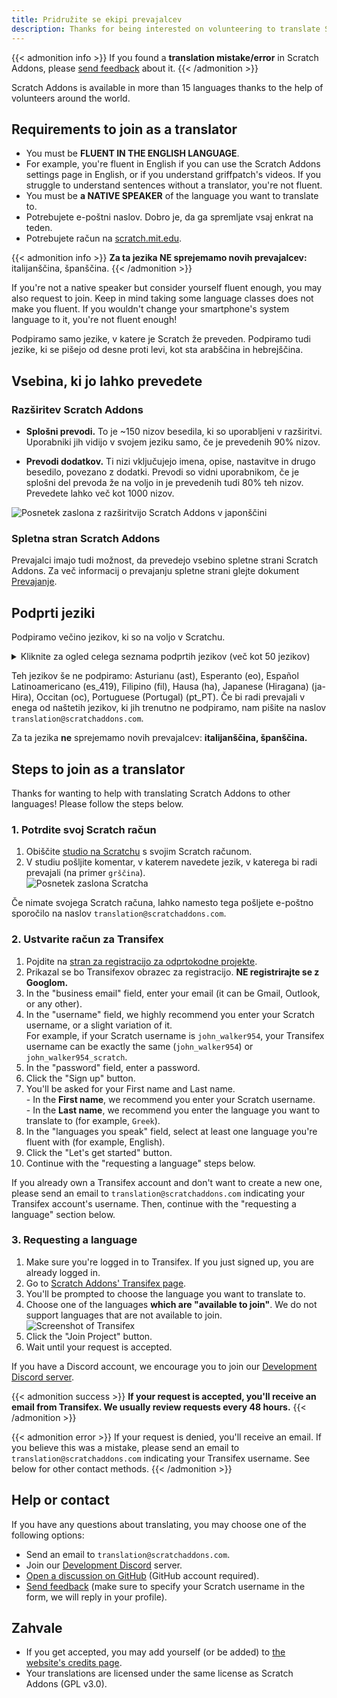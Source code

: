 ```yaml
---
title: Pridružite se ekipi prevajalcev
description: Thanks for being interested on volunteering to translate Scratch Addons to other languages! Scratch Addons is a non-profit open source project where volunteer web developers maintain the extension and create its addons.
---
```


{{< admonition info >}}
If you found a **translation mistake/error** in Scratch Addons, please [send feedback](/feedback) about it.
{{< /admonition >}}

Scratch Addons is available in more than 15 languages thanks to the help of volunteers around the world.

## Requirements to join as a translator

* You must be **FLUENT IN THE ENGLISH LANGUAGE**.
* For example, you're fluent in English if you can use the Scratch Addons settings page in English, or if you understand griffpatch's videos. If you struggle to understand sentences without a translator, you're not fluent.
* You must be **a NATIVE SPEAKER** of the language you want to translate to.
* Potrebujete e-poštni naslov. Dobro je, da ga spremljate vsaj enkrat na teden.
* Potrebujete račun na [scratch.mit.edu](https://scratch.mit.edu).

{{< admonition info >}}
**Za ta jezika NE sprejemamo novih prevajalcev:** italijanščina, španščina.<!-- This list of languages is also found below. Remember to update both. -->
{{< /admonition >}}

If you're not a native speaker but consider yourself fluent enough, you may also request to join. Keep in mind taking some language classes does not make you fluent. If you wouldn't change your smartphone's system language to it, you're not fluent enough!

Podpiramo samo jezike, v katere je Scratch že preveden. Podpiramo tudi jezike, ki se pišejo od desne proti levi, kot sta arabščina in hebrejščina.

## Vsebina, ki jo lahko prevedete

### Razširitev Scratch Addons

- **Splošni prevodi.** To je ~150 nizov besedila, ki so uporabljeni v razširitvi. Uporabniki jih vidijo v svojem jeziku samo, če je prevedenih 90% nizov.

- **Prevodi dodatkov.** Ti nizi vključujejo imena, opise, nastavitve in drugo besedilo, povezano z dodatki. Prevodi so vidni uporabnikom, če je splošni del prevoda že na voljo in je prevedenih tudi 80% teh nizov. Prevedete lahko več kot 1000 nizov.

![Posnetek zaslona z razširitvijo Scratch Addons v japonščini](/assets/img/docs/transifex-general-vs-addons.png)

### Spletna stran Scratch Addons

Prevajalci imajo tudi možnost, da prevedejo vsebino spletne strani Scratch Addons. Za več informacij o prevajanju spletne strani glejte dokument [Prevajanje](https://github.com/ScratchAddons/website-v2/wiki/Translating).

## Podprti jeziki

Podpiramo večino jezikov, ki so na voljo v Scratchu.

<details>
<summary>Kliknite za ogled celega seznama podprtih jezikov (več kot 50 jezikov)</summary>
Abkhaz (ab), Afrikaans (af), Amharic (am), Aragonese (an), Arabic (ar), Azerbaijani (az), Belarusian (be), Bulgarian (bg), Bengali (bn), Catalan (ca), Central Kurdish (ckb), Czech (cs), Welsh (cy), Danish (da), German (de), Greek (el), Spanish (es), Estonian (et), Basque (eu), Persian (fa), Finnish (fi), French (fr), Western Frisian (fy), Irish (ga), Gaelic, Scottish (gd), Galician (gl), Hebrew (he), Hindi (hi), Croatian (hr), Haitian (Haitian Creole) (ht), Hungarian (hu), Armenian (hy), Indonesian (id), Icelandic (is), Italian (it), Japanese (ja), Georgian (ka), Kazakh (kk), Khmer (km), Korean (ko), Kurdish (ku), Lithuanian (lt), Latvian (lv), Maori (mi), Mongolian (mn), Norwegian Bokmål (nb), Dutch (nl), Norwegian Nynorsk (nn), Northern Sotho (nso), Odia (or), Polish (pl), Portuguese (Brazil) (pt_BR), Quechua (qu), Rapa Nui (rap), Romanian (ro), Russian (ru), Slovak (sk), Slovenian (sl), Serbian (sr), Swedish (sv), Swahili (sw), Thai (th), Tswana (tn), Turkish (tr), Ukrainian (uk), Uzbek (uz), Vietnamese (vi), Xhosa (xh), Chinese (China) (zh_CN), Chinese (Taiwan) (zh_TW), Zulu (zu).
</details>

Teh jezikov še ne podpiramo: Asturianu (ast), Esperanto (eo), Español Latinoamericano (es_419), Filipino (fil), Hausa (ha), Japanese (Hiragana) (ja-Hira), Occitan (oc), Portuguese (Portugal) (pt_PT). Če bi radi prevajali v enega od naštetih jezikov, ki jih trenutno ne podpiramo, nam pišite na naslov `translation@scratchaddons.com`.

Za ta jezika **ne** sprejemamo novih prevajalcev: **italijanščina, španščina.**<!-- This list of languages is also found above. Remember to update both. -->

## Steps to join as a translator

Thanks for wanting to help with translating Scratch Addons to other languages! Please follow the steps below.

### 1. Potrdite svoj Scratch račun
1. Obiščite [studio na Scratchu](https://scratch.mit.edu/studios/33665222/comments) s svojim Scratch računom.
1. V studiu pošljite komentar, v katerem navedete jezik, v katerega bi radi prevajali (na primer `grščina`).  
![Posnetek zaslona Scratcha](/assets/img/docs/scratch-req-language.png)

Če nimate svojega Scratch računa, lahko namesto tega pošljete e-poštno sporočilo na naslov `translation@scratchaddons.com`.

### 2. Ustvarite račun za Transifex
1. Pojdite na [stran za registracijo za odprtokodne projekte](https://app.transifex.com/signup/open-source/?join_org=scratch-addons&join_project=scratch-addons-extension).  
1. Prikazal se bo Transifexov obrazec za registracijo. **NE registrirajte se z Googlom.**  
1. In the "business email" field, enter your email (it can be Gmail, Outlook, or any other).
1. In the "username" field, we highly recommend you enter your Scratch username, or a slight variation of it.  
For example, if your Scratch username is `john_walker954`, your Transifex username can be exactly the same (`john_walker954`) or `john_walker954_scratch`.
1. In the "password" field, enter a password.
1. Click the "Sign up" button.
1. You'll be asked for your First name and Last name.  
\- In the **First name**, we recommend you enter your Scratch username.  
\- In the **Last name**, we recommend you enter the language you want to translate to (for example, `Greek`).
1. In the "languages you speak" field, select at least one language you're fluent with (for example, English).
1. Click the "Let's get started" button.
1. Continue with the "requesting a language" steps below.

If you already own a Transifex account and don't want to create a new one, please send an email to `translation@scratchaddons.com` indicating your Transifex account's username. Then, continue with the "requesting a language" section below.

### 3. Requesting a language
1. Make sure you're logged in to Transifex. If you just signed up, you are already logged in.
1. Go to [Scratch Addons' Transifex page](https://app.transifex.com/join/?o=scratch-addons&p=scratch-addons-extension&t=opensource).
1. You'll be prompted to choose the language you want to translate to.
1. Choose one of the languages **which are "available to join"**. We do not support languages that are not available to join.  
![Screenshot of Transifex](/assets/img/docs/transifex-req-language.png)
1. Click the "Join Project" button.
1. Wait until your request is accepted.

If you have a Discord account, we encourage you to join our [Development Discord server](https://discord.gg/Ak8sCDQ).

{{< admonition success >}}
**If your request is accepted, you'll receive an email from Transifex. We usually review requests every 48 hours.**
{{< /admonition >}}

{{< admonition error >}}
If your request is denied, you'll receive an email. If you believe this was a mistake, please send an email to  `translation@scratchaddons.com` indicating your Transifex username. See below for other contact methods.
{{< /admonition >}}

## Help or contact

If you have any questions about translating, you may choose one of the following options:
- Send an email to `translation@scratchaddons.com`.
- Join our [Development Discord](https://discord.gg/Ak8sCDQ) server.
- [Open a discussion on GitHub](https://github.com/ScratchAddons/ScratchAddons/discussions) (GitHub account required).
- [Send feedback](/feedback) (make sure to specify your Scratch username in the form, we will reply in your profile).

## Zahvale

- If you get accepted, you may add yourself (or be added) to [the website's credits page](/credits).
- Your translations are licensed under the same license as Scratch Addons (GPL v3.0).
